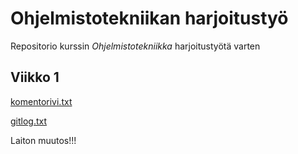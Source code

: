 # Ohjelmistotekniikan harjoitustyö

Repositorio kurssin *Ohjelmistotekniikka* harjoitustyötä varten

## Viikko 1
[komentorivi.txt](https://github.com/realtalin/ot-harjoitustyo/blob/master/laskarit/viikko1/komentorivi.txt)

[gitlog.txt](https://github.com/realtalin/ot-harjoitustyo/blob/master/laskarit/viikko1/gitlog.txt)

Laiton muutos!!!
